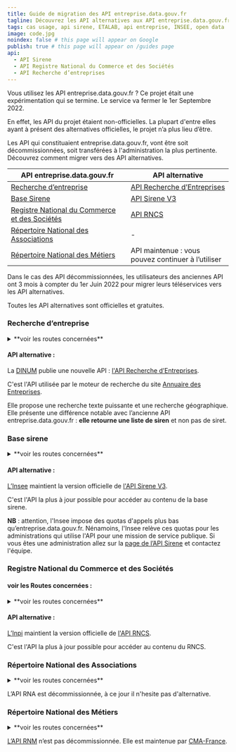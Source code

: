 ```yaml
---
title: Guide de migration des API entreprise.data.gouv.fr
tagline: Découvrez les API alternatives aux API entreprise.data.gouv.fr
tags: cas usage, api sirene, ETALAB, api entreprise, INSEE, open data
image: code.jpg
noindex: false # this page will appear on Google
publish: true # this page will appear on /guides page
api:
  - API Sirene
  - API Registre National du Commerce et des Sociétés
  - API Recherche d’entreprises
---
```


Vous utilisez les API entreprise.data.gouv.fr ? Ce projet était une expérimentation qui se termine. Le service va fermer le 1er Septembre 2022.

En effet, les API du projet étaient non-officielles. La plupart d'entre elles ayant à présent des alternatives officielles, le projet n’a plus lieu d’être.

Les API qui constituaient entreprise.data.gouv.fr, vont être soit décommissionnées, soit transférées à l'administration la plus pertinente. Découvrez comment migrer vers des API alternatives.

| API entreprise.data.gouv.fr                                                                     | API alternative                                                   |
| ----------------------------------------------------------------------------------------------- | ----------------------------------------------------------------- |
| [Recherche d’entreprise](#recherche-d’entreprise)                                               | [API Recherche d’Entreprises](/les-api/api-recherche-entreprises) |
| [Base Sirene](#base-sirene)                                                                     | [API Sirene V3](/les-api/sirene_v3)                               |
| [Registre National du Commerce et des Sociétés](#registre-national-du-commerce-et-des-societes) | [API RNCS](/les-api/api-rncs)                                     |
| [Répertoire National des Associations](#repertoire-national-des-associations)                   | -                                                                 |
| [Répertoire National des Métiers](#repertoire-national-des-metiers)                             | API maintenue : vous pouvez continuer à l’utiliser                |

Dans le cas des API décommissionnées, les utilisateurs des anciennes API ont 3 mois à compter du 1er Juin 2022 pour migrer leurs téléservices vers les API alternatives.

Toutes les API alternatives sont officielles et gratuites.

### Recherche d’entreprise

<details>
<summary>**voir les routes concernées**</summary>
<br/>
- recherche texte : _/api/sirene/v1/full_text/_
- recherche autour d’un point : _/api/sirene/v1/near_point_

Ces routes permettaient de construire facilement un moteur de recherche, faire de la siretisation de donnée ou de rechercher une entreprise sur un fond de carte.

</details>

#### API alternative :

La [DINUM](/producteurs/dinum) publie une nouvelle API : [l'API Recherche d’Entreprises](/les-api/api-recherche-entreprises).

C'est l'API utilisée par le moteur de recherche du site [Annuaire des Entreprises](https://annuaire-entreprises.data.gouv.fr).

Elle propose une recherche texte puissante et une recherche géographique. Elle présente une différence notable avec l’ancienne API entreprise.data.gouv.fr : **elle retourne une liste de siren** et non pas de siret.

### Base sirene

<details>
<summary>**voir les routes concernées**</summary>
<br/>
- recherche de siren : _/api/sirene/v1/siren/_ et _/api/sirene/v1/siren/_
- recherche de siret : _/api/sirene/v3/unites_legales/_ et _/api/sirene/v1/siret/_

Ces routes permettaient de faire du remplissage automatique de formulaires avec des champs de la base Sirene tels que l'adresse, la raison sociale, où le code NAF.

</details>

#### API alternative :

[L’Insee](/producteurs/insee) maintient la version officielle de [l'API Sirene V3](/les-api/sirene_v3).

C'est l'API la plus à jour possible pour accéder au contenu de la base sirene.

**NB** : attention, l'Insee impose des quotas d'appels plus bas qu’entreprise.data.gouv.fr. Nénamoins, l'Insee relève ces quotas pour les administrations qui utilise l'API pour une mission de service publique. Si vous êtes une administration allez sur la [page de l’API Sirene](/les-api/sirene_v3) et contactez l'équipe.

### Registre National du Commerce et des Sociétés

#### voir les Routes concernées :

<details>
<summary>**voir les routes concernées**</summary>
<br/>
- recherche de siren : _api/rncs/v1/fiches_identite/_

Cette route permettait d’accéder au contenu du Registre National du Commerce et des Sociétés pour une entreprise qui y est inscrite. Elle permettait aussi de produire un PDF avec tous les éléments du RNCS.

</details>

#### API alternative :

[L’Inpi](/producteurs/inpi) maintient la version officielle de [l'API RNCS](/les-api/api-rncs).

C'est l'API la plus à jour possible pour accéder au contenu du RNCS.

### Répertoire National des Associations

<details>
<summary>**voir les routes concernées**</summary>
<br/>
- recherche texte d’une association : _/api/rna/v1/full_text/_
- recherche de siret : _/api/rna/v1/id/_
- recherche de numéro rna : _/api/rna/v1/siret/_

Ces routes permettaient de faire du remplissage automatique de formulaires avec des champs du RNA tels que le numéro RNA etc.

</details>

L’API RNA est décommissionnée, à ce jour il n'hesite pas d'alternative.

### Répertoire National des Métiers

<details>
<summary>**voir les routes concernées**</summary>
<br/>
- recherche de siren : _api-rnm.artisanat.fr/v2/entreprises/_

Cette route permet d’accéder au contenu du Répertoire National des Métiers pour une entreprise qui y est inscrite.

</details>

[L’API RNM](/les-api/api_rnm) n’est pas décommissionnée. Elle est maintenue par [CMA-France](/producteurs/cma-france).
